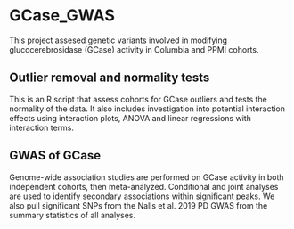# GCase_GWAS

This project assesed genetic variants involved in modifying glucocerebrosidase (GCase) activity in Columbia and PPMI cohorts. 

## Outlier removal and normality tests

This is an R script that assess cohorts for GCase outliers and tests the normality of the data. It also includes investigation into potential interaction effects using interaction plots, ANOVA and linear regressions with interaction terms. 

## GWAS of GCase

Genome-wide association studies are performed on GCase activity in both independent cohorts, then meta-analyzed. Conditional and joint analyses are used to identify secondary associations within significant peaks. We also pull significant SNPs from the Nalls et al. 2019 PD GWAS from the summary statistics of all analyses. 

